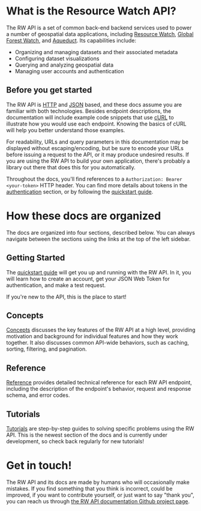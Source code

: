 # What is the Resource Watch API?

The RW API is a set of common back-end backend services used to power a number of geospatial data applications, including [Resource Watch](https://resourcewatch.org/), [Global Forest Watch](https://globalforestwatch.org/), and [Aqueduct](https://aqueduct.wri.org). Its capabilities include:

  - Organizing and managing datasets and their associated metadata
  - Configuring dataset visualizations
  - Querying and analyzing geospatial data
  - Managing user accounts and authentication

## Before you get started

The RW API is [HTTP](https://en.wikipedia.org/wiki/Hypertext_Transfer_Protocol) and [JSON](https://en.wikipedia.org/wiki/JSON) based, and these docs assume you are familiar with both technologies. Besides endpoint descriptions, the documentation will include example code snippets that use [cURL](https://en.wikipedia.org/wiki/CURL) to illustrate how you would use each endpoint. Knowing the basics of cURL will help you better understand those examples. 

For readability, URLs and query parameters in this documentation may be displayed without escaping/encoding, but be sure to encode your URLs before issuing a request to the API, or it may produce undesired results. If you are using the RW API to build your own application, there's probably a library out there that does this for you automatically.

Throughout the docs, you'll find references to a `Authorization: Bearer <your-token>` HTTP header. You can find more details about tokens in the [authentication](/reference.html#authentication) section, or by following the [quickstart guide](/quickstart.html).

# How these docs are organized

The docs are organized into four sections, described below. You can always navigate between the sections using the links at the top of the left sidebar.

## Getting Started

The [quickstart guide](/quickstart.html) will get you up and running with the RW API. In it, you will learn how to create an account, get your JSON Web Token for authentication, and make a test request.
  
If you're new to the API, this is the place to start!

## Concepts

[Concepts](/concepts.html) discusses the key features of the RW API at a high level, providing motivation and background for individual features and how they work together. It also discusses common API-wide behaviors, such as caching, sorting, filtering, and pagination.

## Reference

[Reference](/reference.html) provides detailed technical reference for each RW API endpoint, including the description of the endpoint's behavior, request and response schema, and error codes.

## Tutorials

[Tutorials](/tutorials.html) are step-by-step guides to solving specific problems using the RW API. This is the newest section of the docs and is currently under development, so check back regularly for new tutorials!

# Get in touch!

The RW API and its docs are made by humans who will occasionally make mistakes. If you find something that you think is incorrect, could be improved, if you want to contribute yourself, or just want to say "thank you", you can reach us through [the RW API documentation Github project page](https://github.com/resource-watch/doc-api).